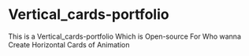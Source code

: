 # Vertical_cards-portfolio
This is a Vertical_cards-portfolio Which is Open-source For Who wanna Create Horizontal Cards of Animation
